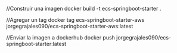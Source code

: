 //Construir una imagen
docker build -t ecs-springboot-starter .

//Agregar un tag
docker tag ecs-springboot-starter-aws jorgegrajales090/ecs-springboot-starter-aws:latest

//Enviar la imagen a dockerhub
docker push jorgegrajales090/ecs-springboot-starter:latest


